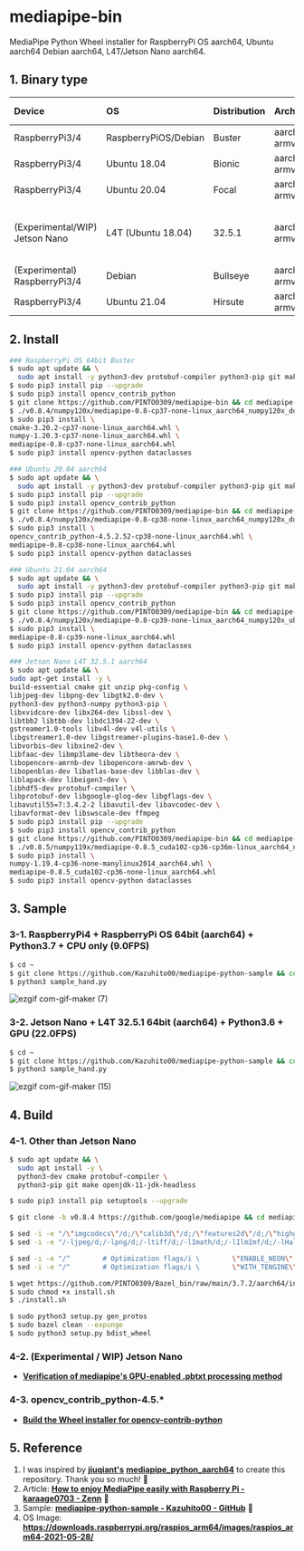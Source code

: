 # mediapipe-bin
MediaPipe Python Wheel installer for RaspberryPi OS aarch64, Ubuntu aarch64 Debian aarch64, L4T/Jetson Nano aarch64.

## 1. Binary type
|Device|OS|Distribution|Architecture|Python ver|Numpy ver|Note|
|:--|:--|:--|:--|:--|:--|:--|
|RaspberryPi3/4|RaspberryPiOS/Debian|Buster|aarch64 / armv8|3.7.3|1.19/1.20|64bit, glibc2.28|
|RaspberryPi3/4|Ubuntu 18.04|Bionic|aarch64 / armv8|3.6.9|1.19|64bit, glibc2.27|
|RaspberryPi3/4|Ubuntu 20.04|Focal|aarch64 / armv8|3.8.2|1.19/1.20|64bit, glibc2.31|
|(Experimental/WIP) Jetson Nano|L4T (Ubuntu 18.04)|32.5.1|aarch64 / armv8|3.6.9|(mandatory) 1.19.4|64bit, glibc2.27, Pose/Holistic/Selfie Segmentation/Multi Hand Tracking/FaceDetection/FaceMesh only,OpenGL ES3.2|
|(Experimental) RaspberryPi3/4|Debian|Bullseye|aarch64 / armv8|3.9.2|1.20|64bit, glibc2.31, gcc-8.5|
|RaspberryPi3/4|Ubuntu 21.04|Hirsute|aarch64 / armv8|3.9.5|1.20|64bit, glibc2.33, gcc-7.5|

## 2. Install
```bash
### RaspberryPi OS 64bit Buster
$ sudo apt update && \
  sudo apt install -y python3-dev protobuf-compiler python3-pip git make libssl-dev
$ sudo pip3 install pip --upgrade
$ sudo pip3 install opencv_contrib_python
$ git clone https://github.com/PINTO0309/mediapipe-bin && cd mediapipe-bin
$ ./v0.8.4/numpy120x/mediapipe-0.8-cp37-none-linux_aarch64_numpy120x_download.sh
$ sudo pip3 install \
cmake-3.20.2-cp37-none-linux_aarch64.whl \
numpy-1.20.3-cp37-none-linux_aarch64.whl \
mediapipe-0.8-cp37-none-linux_aarch64.whl
$ sudo pip3 install opencv-python dataclasses

### Ubuntu 20.04 aarch64
$ sudo apt update && \
  sudo apt install -y python3-dev protobuf-compiler python3-pip git make libssl-dev
$ sudo pip3 install pip --upgrade
$ sudo pip3 install opencv_contrib_python
$ git clone https://github.com/PINTO0309/mediapipe-bin && cd mediapipe-bin
$ ./v0.8.4/numpy120x/mediapipe-0.8-cp38-none-linux_aarch64_numpy120x_download.sh
$ sudo pip3 install \
opencv_contrib_python-4.5.2.52-cp38-none-linux_aarch64.whl \
mediapipe-0.8-cp38-none-linux_aarch64.whl
$ sudo pip3 install opencv-python dataclasses

### Ubuntu 21.04 aarch64
$ sudo apt update && \
  sudo apt install -y python3-dev protobuf-compiler python3-pip git make libssl-dev
$ sudo pip3 install pip --upgrade
$ sudo pip3 install opencv_contrib_python
$ git clone https://github.com/PINTO0309/mediapipe-bin && cd mediapipe-bin
$ ./v0.8.4/numpy120x/mediapipe-0.8-cp39-none-linux_aarch64_numpy120x_ubuntu2104_download.sh
$ sudo pip3 install \
mediapipe-0.8-cp39-none-linux_aarch64.whl
$ sudo pip3 install opencv-python dataclasses

### Jetson Nano L4T 32.5.1 aarch64
$ sudo apt update && \
sudo apt-get install -y \
build-essential cmake git unzip pkg-config \
libjpeg-dev libpng-dev libgtk2.0-dev \
python3-dev python3-numpy python3-pip \
libxvidcore-dev libx264-dev libssl-dev \
libtbb2 libtbb-dev libdc1394-22-dev \
gstreamer1.0-tools libv4l-dev v4l-utils \
libgstreamer1.0-dev libgstreamer-plugins-base1.0-dev \
libvorbis-dev libxine2-dev \
libfaac-dev libmp3lame-dev libtheora-dev \
libopencore-amrnb-dev libopencore-amrwb-dev \
libopenblas-dev libatlas-base-dev libblas-dev \
liblapack-dev libeigen3-dev \
libhdf5-dev protobuf-compiler \
libprotobuf-dev libgoogle-glog-dev libgflags-dev \
libavutil55=7:3.4.2-2 libavutil-dev libavcodec-dev \
libavformat-dev libswscale-dev ffmpeg
$ sudo pip3 install pip --upgrade
$ sudo pip3 install opencv_contrib_python
$ git clone https://github.com/PINTO0309/mediapipe-bin && cd mediapipe-bin
$ ./v0.8.5/numpy119x/mediapipe-0.8.5_cuda102-cp36-cp36m-linux_aarch64_numpy119x_jetsonnano_L4T32.5.1_download.sh
$ sudo pip3 install \
numpy-1.19.4-cp36-none-manylinux2014_aarch64.whl \
mediapipe-0.8.5_cuda102-cp36-none-linux_aarch64.whl
$ sudo pip3 install opencv-python dataclasses
```
## 3. Sample
### 3-1. RaspberryPi4 + RaspberryPi OS 64bit (aarch64) + Python3.7 + CPU only (9.0FPS)
```bash
$ cd ~
$ git clone https://github.com/Kazuhito00/mediapipe-python-sample && cd mediapipe-python-sample
$ python3 sample_hand.py
```
![ezgif com-gif-maker (7)](https://user-images.githubusercontent.com/33194443/120130242-a4774300-c200-11eb-8a74-d7f74384a4eb.gif)
### 3-2. Jetson Nano + L4T 32.5.1 64bit (aarch64) + Python3.6 + GPU (22.0FPS)
```bash
$ cd ~
$ git clone https://github.com/Kazuhito00/mediapipe-python-sample && cd mediapipe-python-sample
$ python3 sample_hand.py
```
![ezgif com-gif-maker (15)](https://user-images.githubusercontent.com/33194443/120900199-76fe1f80-c66e-11eb-9b06-812b38b7600a.gif)

## 4. Build
### 4-1. Other than Jetson Nano
```bash
$ sudo apt update && \
  sudo apt install -y \
  python3-dev cmake protobuf-compiler \
  python3-pip git make openjdk-11-jdk-headless

$ sudo pip3 install pip setuptools --upgrade

$ git clone -b v0.8.4 https://github.com/google/mediapipe && cd mediapipe

$ sed -i -e "/\"imgcodecs\"/d;/\"calib3d\"/d;/\"features2d\"/d;/\"highgui\"/d;/\"video\"/d;/\"videoio\"/d" third_party/BUILD
$ sed -i -e "/-ljpeg/d;/-lpng/d;/-ltiff/d;/-lImath/d;/-lIlmImf/d;/-lHalf/d;/-lIex/d;/-lIlmThread/d;/-lrt/d;/-ldc1394/d;/-lavcodec/d;/-lavformat/d;/-lavutil/d;/-lswscale/d;/-lavresample/d" third_party/BUILD

$ sed -i -e "/^        # Optimization flags/i \        \"ENABLE_NEON\": \"OFF\"," third_party/BUILD
$ sed -i -e "/^        # Optimization flags/i \        \"WITH_TENGINE\": \"OFF\"," third_party/BUILD

$ wget https://github.com/PINTO0309/Bazel_bin/raw/main/3.7.2/aarch64/install.sh
$ sudo chmod +x install.sh
$ ./install.sh

$ sudo python3 setup.py gen_protos
$ sudo bazel clean --expunge
$ sudo python3 setup.py bdist_wheel
```
### 4-2. (Experimental / WIP) Jetson Nano
- **[Verification of mediapipe's GPU-enabled .pbtxt processing method](https://zenn.dev/pinto0309/scraps/71368ef3d74438)**

### 4-3. opencv_contrib_python-4.5.* 
- **[Build the Wheel installer for opencv-contrib-python](https://zenn.dev/pinto0309/scraps/e10bc3a8be82f1)**


## 5. Reference
1. I was inspired by **[jiuqiant's](https://github.com/jiuqiant/mediapipe_python_aarch64)** **[mediapipe_python_aarch64](https://github.com/jiuqiant/mediapipe_python_aarch64)** to create this repository. Thank you so much! 🌠
2. Article: **[How to enjoy MediaPipe easily with Raspberry Pi - karaage0703 - Zenn](https://zenn.dev/karaage0703/articles/63fed2a261096d)** 🌟
3. Sample: **[mediapipe-python-sample - Kazuhito00 - GitHub](https://github.com/Kazuhito00/mediapipe-python-sample)** 🌟
4. OS Image: **https://downloads.raspberrypi.org/raspios_arm64/images/raspios_arm64-2021-05-28/**
